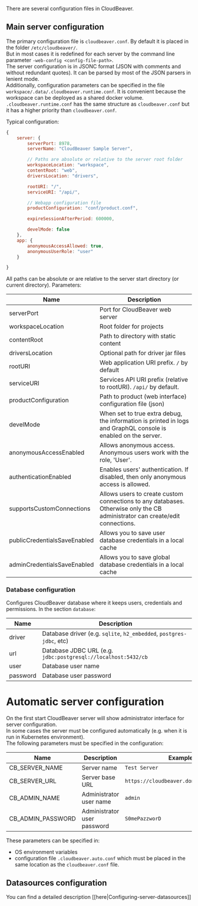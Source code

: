 There are several configuration files in CloudBeaver.

## Main server configuration 

The primary configuration file is `cloudbeaver.conf`. By default it is placed in the folder `/etc/cloudbeaver/`.  
But in most cases it is redefined for each server by the command line parameter `-web-config <config-file-path>`.  
The server configuration is in JSONC format (JSON with comments and without redundant quotes). It can be parsed by most of the JSON parsers in lenient mode.  
Additionally, configuration parameters can be specified in the file `workspace/.data/.cloudbeaver.runtime.conf`. It is convenient because the workspace can be deployed as a shared docker volume. `.cloudbeaver.runtime.conf` has the same structure as `cloudbeaver.conf` but it has a higher priority than `cloudbeaver.conf`.   


Typical configuration:
```js
{
    server: {
        serverPort: 8978,
        serverName: "CloudBeaver Sample Server",

        // Paths are absolute or relative to the server root folder
        workspaceLocation: "workspace",
        contentRoot: "web",
        driversLocation: "drivers",

        rootURI: "/",
        serviceURI: "/api/",

        // Webapp configuration file
        productConfiguration: "conf/product.conf",

        expireSessionAfterPeriod: 600000,

        develMode: false
    },
    app: {
        anonymousAccessAllowed: true,
        anonymousUserRole: "user"
    }

}
```

All paths can be absolute or are relative to the server start directory (or current directory).
Parameters:

Name|Description
---|---
serverPort | Port for CloudBeaver web server
workspaceLocation | Root folder for projects
contentRoot | Path to directory with static content
driversLocation | Optional path for driver jar files
rootURI | Web application URI prefix. `/` by default
serviceURI | Services API URI prefix (relative to rootURI). `/api/` by default.
productConfiguration | Path to product (web interface) configuration file (json)
develMode | When set to true extra debug, the information is printed in logs and GraphQL console is enabled on the server.
anonymousAccessEnabled | Allows anonymous access. Anonymous users work with the role, 'User'.
authenticationEnabled | Enables users' authentication. If disabled, then only anonymous access is allowed.
supportsCustomConnections | Allows users to create custom connections to any databases. Otherwise only the CB administrator can create/edit connections.
publicCredentialsSaveEnabled | Allows you to save user database credentials in a local cache
adminCredentialsSaveEnabled | Allows you to save global database credentials in a local cache

### Database configuration

Configures CloudBeaver database where it keeps users, credentials and permissions.
In the section `database`:

Name|Description
---|---
driver | Database driver (e.g. `sqlite`, `h2_embedded`, `postgres-jdbc`, etc)
url | Database JDBC URL (e.g. `jdbc:postgresql://localhost:5432/cb`
user | Database user name
password | Database user password

# Automatic server configuration

On the first start CloudBeaver server will show administrator interface for server configuration.  
In some cases the server must be configured automatically (e.g. when it is run in Kubernetes environment).  
The following parameters must be specified in the configuration:

Name|Description|Example
---|---|---
CB_SERVER_NAME | Server name | `Test Server`
CB_SERVER_URL | Server base URL | `https://cloudbeaver.domain.com:10000/`
CB_ADMIN_NAME | Administrator user name | `admin`
CB_ADMIN_PASSWORD | Administrator user password | `S0mePazzworD`

These parameters can be specified in:
- OS environment variables 
- configuration file `.cloudbeaver.auto.conf` which must be placed in the same location as the `cloudbeaver.conf` file.  

## Datasources configuration 

You can find a detailed description [[here|Configuring-server-datasources]]